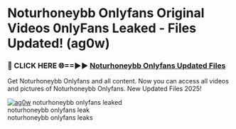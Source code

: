 # Noturhoneybb Onlyfans Original Videos 0nlyFans Leaked - Files Updated! (ag0w)

<h3>🔴 CLICK HERE 🌐==►► <a href="https://tinyurl.com/2wckxsce" rel="nofollow">Noturhoneybb Onlyfans Updated Files</a></h3>

Get Noturhoneybb Onlyfans and all content. Now you can access all videos and pictures of Noturhoneybb Onlyfans. New Updated Files 2025!

[![ag0w](https://i.imgur.com/AFduVYN.gif)](https://tinyurl.com/2wckxsce)
noturhoneybb onlyfans leaked<br>
noturhoneybb onlyfans leak<br>
noturhoneybb onlyfans leaks
